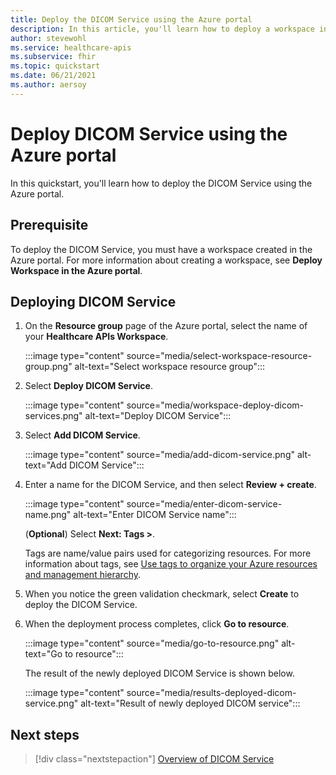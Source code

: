 ```yaml
---
title: Deploy the DICOM Service using the Azure portal
description: In this article, you'll learn how to deploy a workspace in the Azure portal 
author: stevewohl
ms.service: healthcare-apis
ms.subservice: fhir
ms.topic: quickstart
ms.date: 06/21/2021
ms.author: aersoy
---
```


# Deploy DICOM Service using the Azure portal

In this quickstart, you'll learn how to deploy the DICOM Service using the Azure portal.

## Prerequisite

To deploy the DICOM Service, you must have a workspace created in the Azure portal. For more information about creating a workspace, see **Deploy Workspace in the Azure portal**.

## Deploying DICOM Service

1. On the **Resource group** page of the Azure portal, select the name of your **Healthcare APIs Workspace**.

   :::image type="content" source="media/select-workspace-resource-group.png" alt-text="Select workspace resource group":::

2. Select **Deploy DICOM Service**.

    :::image type="content" source="media/workspace-deploy-dicom-services.png" alt-text="Deploy DICOM Service":::

3. Select **Add DICOM Service**.

   :::image type="content" source="media/add-dicom-service.png" alt-text="Add DICOM Service":::

4. Enter a name for the DICOM Service, and then select **Review + create**. 

   :::image type="content" source="media/enter-dicom-service-name.png" alt-text="Enter DICOM Service name":::

   (**Optional**) Select **Next: Tags >**.

    Tags are name/value pairs used for categorizing resources. For more information about tags, see [Use tags to organize your Azure resources and management hierarchy](https://docs.microsoft.com/azure/azure-resource-manager/management/tag-resources).

5. When you notice the green validation checkmark, select **Create** to deploy the DICOM Service.

6. When the deployment process completes, click **Go to resource**.  

   :::image type="content" source="media/go-to-resource.png" alt-text="Go to resource":::

   The result of the newly deployed DICOM Service is shown below.

   :::image type="content" source="media/results-deployed-dicom-service.png" alt-text="Result of newly deployed DICOM service":::

## Next steps

>[!div class="nextstepaction"]
>[Overview of DICOM Service](dicom-services-overview.md)







